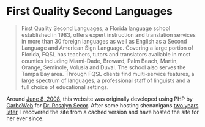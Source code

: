 # First Quality Second Languages

> First Quality Second Languages, a Florida language school established in 1983, offers expert instruction and translation services in more than 30 foreign languages as well as English as a Second Language and American Sign Language.
> Covering a large portion of Florida, FQSL has teachers, tutors and translators available in most counties including Miami-Dade, Broward, Palm Beach, Martin, Orange, Seminole, Volusia and Duval. The school also serves the Tampa Bay area.
> Through FQSL clients find multi-service features, a large spectrum of languages, a professional staff of linguists and a full choice of educational settings.

Around [June 8, 2008][fqsl-2008], this website was originally developed using PHP by [GarboWeb](http://garboweb.com) for [Dr. Rosalyn Secor][facebook-secor]. After some hosting shenanigans <time datetime="2010-06-09">[two years later][fqsl-2010]</time>, I recovered the site from a cached version and have hosted the site for her ever since.

[garboweb]: http://garboweb.com
[facebook-secor]: https://www.facebook.com/rosalyn.secor "Dr Rosalyn Secor's Facebook"
[fqsl-2008]: http://web.archive.org/web/20080608071702/http://www.fqsl.com/ "FQSL on the Internet Archive - 2008-06-08"
[fqsl-2010]: http://web.archive.org/web/20100111040012/http://www.fqsl.com/ "FQSL on the Internet Archive - 2010-06-09"
